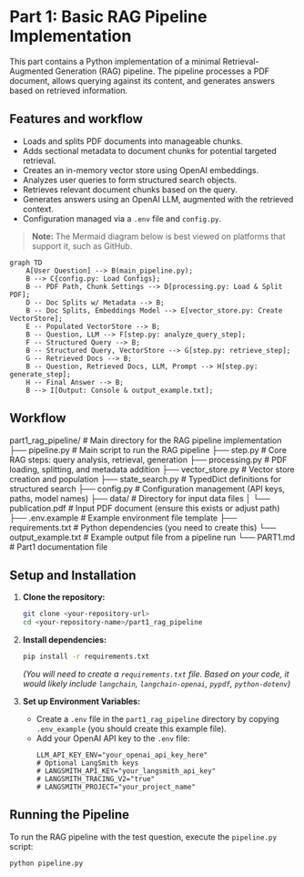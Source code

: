 # Part 1: Basic RAG Pipeline Implementation

This part contains a Python implementation of a minimal Retrieval-Augmented Generation (RAG) pipeline. The pipeline processes a PDF document, allows querying against its content, and generates answers based on retrieved information.

## Features and workflow

*   Loads and splits PDF documents into manageable chunks.
*   Adds sectional metadata to document chunks for potential targeted retrieval.
*   Creates an in-memory vector store using OpenAI embeddings.
*   Analyzes user queries to form structured search objects.
*   Retrieves relevant document chunks based on the query.
*   Generates answers using an OpenAI LLM, augmented with the retrieved context.
*   Configuration managed via a `.env` file and `config.py`.

> **Note:** The Mermaid diagram below is best viewed on platforms that support it, such as GitHub.

```mermaid
graph TD
    A[User Question] --> B(main_pipeline.py);
    B --> C{config.py: Load Configs};
    B -- PDF Path, Chunk Settings --> D[processing.py: Load & Split PDF];
    D -- Doc Splits w/ Metadata --> B;
    B -- Doc Splits, Embeddings Model --> E[vector_store.py: Create VectorStore];
    E -- Populated VectorStore --> B;
    B -- Question, LLM --> F[step.py: analyze_query_step];
    F -- Structured Query --> B;
    B -- Structured Query, VectorStore --> G[step.py: retrieve_step];
    G -- Retrieved Docs --> B;
    B -- Question, Retrieved Docs, LLM, Prompt --> H[step.py: generate_step];
    H -- Final Answer --> B;
    B --> I[Output: Console & output_example.txt];
```

## Workflow

part1_rag_pipeline/       # Main directory for the RAG pipeline implementation
├── pipeline.py           # Main script to run the RAG pipeline
├── step.py               # Core RAG steps: query analysis, retrieval, generation
├── processing.py         # PDF loading, splitting, and metadata addition
├── vector_store.py       # Vector store creation and population
├── state_search.py       # TypedDict definitions for structured search
├── config.py             # Configuration management (API keys, paths, model names)
├── data/                 # Directory for input data files
│   └── publication.pdf   # Input PDF document (ensure this exists or adjust path)
├── .env.example          # Example environment file template
├── requirements.txt      # Python dependencies (you need to create this)
└── output_example.txt    # Example output file from a pipeline run
└── PART1.md             # Part1 documentation file

## Setup and Installation

1.  **Clone the repository:**
    ```bash
    git clone <your-repository-url>
    cd <your-repository-name>/part1_rag_pipeline
    ```


2.  **Install dependencies:**
    ```bash
    pip install -r requirements.txt 
    ```
    *(You will need to create a `requirements.txt` file. Based on your code, it would likely include `langchain`, `langchain-openai`, `pypdf`, `python-dotenv`)*

3.  **Set up Environment Variables:**
    *   Create a `.env` file in the `part1_rag_pipeline` directory by copying `.env_example` (you should create this example file).
    *   Add your OpenAI API key to the `.env` file:
        ```env
        LLM_API_KEY_ENV="your_openai_api_key_here"
        # Optional LangSmith keys
        # LANGSMITH_API_KEY="your_langsmith_api_key"
        # LANGSMITH_TRACING_V2="true" 
        # LANGSMITH_PROJECT="your_project_name"
        ```

## Running the Pipeline

To run the RAG pipeline with the test question, execute the `pipeline.py` script:

```bash
python pipeline.py

